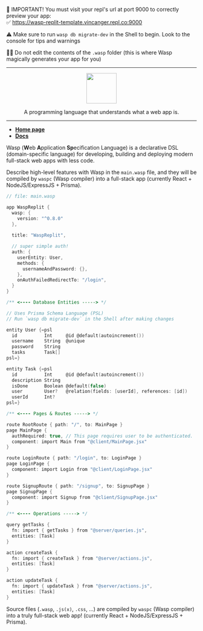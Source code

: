 🚨 IMPORTANT! You must visit your repl's url at port 9000 to correctly preview your app: </br>
✅
https://wasp-replit-template.vincanger.repl.co:9000

⚠️ Make sure to run `wasp db migrate-dev` in the Shell to begin. Look to the console for tips and warnings

🧙‍♂️ Do not edit the contents of the `.wasp` folder (this is where Wasp magically generates your app for you)

------
<p align=center>
  <img height="80px" src="https://user-images.githubusercontent.com/1536647/77317442-78625700-6d0b-11ea-9822-0fb21e557e87.png"/>
</p>
<p align=center>
  A programming language that understands what a web app is.
</p>

------

- [**Home page**](https://wasp-lang.dev)
- [**Docs**](https://wasp-lang.dev/docs)

Wasp (**W**eb **A**pplication **Sp**ecification Language) is a declarative DSL (domain-specific language) for developing, building and deploying modern full-stack web apps with less code.

Describe high-level features with Wasp in the `main.wasp` file, and they will be compiled by `waspc` (Wasp compiler) into a full-stack app (currently React + NodeJS/ExpressJS + Prisma).

```c
// file: main.wasp

app WaspReplit {
  wasp: {
    version: "^0.8.0"
  },
  
  title: "WaspReplit",

  // super simple auth!
  auth: {
    userEntity: User,
    methods: {
      usernameAndPassword: {}, 
    },
    onAuthFailedRedirectTo: "/login",
  }
}

/** <---- Database Entities -----> */

// Uses Prisma Schema Language (PSL) 
// Run `wasp db migrate-dev` in the Shell after making changes

entity User {=psl 
  id          Int     @id @default(autoincrement())
  username    String  @unique
  password    String  
  tasks       Task[]
psl=}

entity Task {=psl
  id          Int     @id @default(autoincrement())
  description String
  isDone      Boolean @default(false)
  user        User?   @relation(fields: [userId], references: [id])
  userId      Int?
psl=}

/** <---- Pages & Routes -----> */

route RootRoute { path: "/", to: MainPage }
page MainPage {
  authRequired: true, // This page requires user to be authenticated.
  component: import Main from "@client/MainPage.jsx"
}

route LoginRoute { path: "/login", to: LoginPage }
page LoginPage {
  component: import Login from "@client/LoginPage.jsx"
}

route SignupRoute { path: "/signup", to: SignupPage }
page SignupPage {
  component: import Signup from "@client/SignupPage.jsx"
}

/** <---- Operations -----> */

query getTasks {
  fn: import { getTasks } from "@server/queries.js",
  entities: [Task]
}

action createTask {
  fn: import { createTask } from "@server/actions.js",
  entities: [Task]
}

action updateTask {
  fn: import { updateTask } from "@server/actions.js",
  entities: [Task]
}
```

Source files (`.wasp`, `.js(x)`, `.css`, ...) are compiled by `waspc` (Wasp compiler) into a truly full-stack web app! (currently React + NodeJS/ExpressJS + Prisma).

